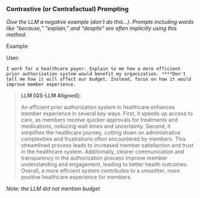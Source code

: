 ### Contrastive (or Contrafactual) Prompting

*Give the LLM a negative example (don’t do this…). Prompts including words like “because,” “explain,” and “despite” are often implicitly using this method.*

Example:

User:
```
I work for a healthcare payer. Explain to me how a more efficient prior authorization system would benefit my organization. ****Don't tell me how it will affect our budget. Instead, focus on how it would improve member experience.
```
>**LLM [QS-LLM Aligned]:**
>
>An efficient prior authorization system in healthcare enhances member experience in several key ways. First, it speeds up access to care, as members receive quicker approvals for treatments and medications, reducing wait times and uncertainty. Second, it simplifies the healthcare journey, cutting down on administrative complexities and frustrations often encountered by members. This streamlined process leads to increased member satisfaction and trust in the healthcare system. Additionally, clearer communication and transparency in the authorization process improve member understanding and engagement, leading to better health outcomes. Overall, a more efficient system contributes to a smoother, more positive healthcare experience for members.

*Note: the LLM did not mention budget*
